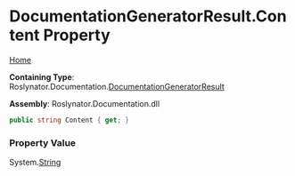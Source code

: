 <a name="_top"></a>

# DocumentationGeneratorResult\.Content Property

[Home](../../../../README.md#_top)

**Containing Type**: Roslynator\.Documentation\.[DocumentationGeneratorResult](../README.md#_top)

**Assembly**: Roslynator\.Documentation\.dll

```csharp
public string Content { get; }
```

### Property Value

System\.[String](https://docs.microsoft.com/en-us/dotnet/api/system.string)

